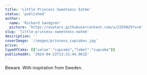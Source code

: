 ```yaml
---
title: 'Little Princess Sweetness Eatme'
status: 'published'
author:
  name: 'Rickard Sandgren'
  picture: 'https://avatars.githubusercontent.com/u/2293029?v=4'
slug: 'little-princess-sweetness-eatme'
description: ''
coverImage: '/images/prinsess_cupcakes.jpg'
price: ''
typeOfCake: [{"value":"cupcake","label":"cupcake"}]
publishedAt: '2024-04-22T13:31:44.063Z'
---
```


Beware. With inspiration from Sweden.